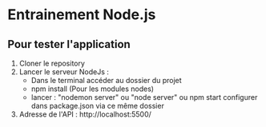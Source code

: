 # Entrainement Node.js 

## Pour tester l'application
1. Cloner le repository
2. Lancer le serveur NodeJs :
    - Dans le terminal accéder au dossier du projet
    - npm install (Pour les modules nodes)
    - lancer : "nodemon server" ou "node server" ou npm start configurer dans package.json via ce même dossier
3. Adresse de l'API : http://localhost:5500/

